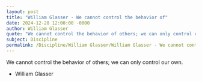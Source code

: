 ```yaml
---
layout: post
title: "William Glasser - We cannot control the behavior of"
date: 2024-12-28 12:00:00 -0000
author: William Glasser
quote: "We cannot control the behavior of others; we can only control our own."
subject: Discipline
permalink: /Discipline/William Glasser/William Glasser - We cannot control the behavior of
---
```


We cannot control the behavior of others; we can only control our own.

- William Glasser
